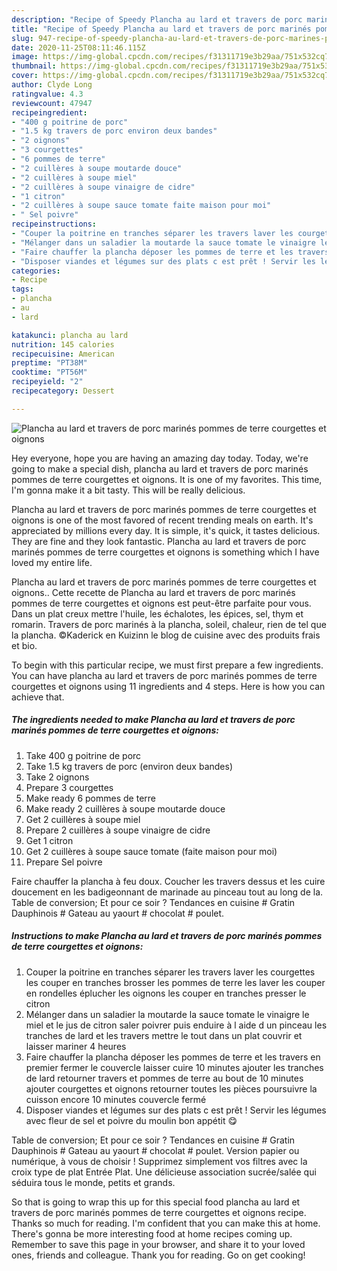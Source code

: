 ```yaml
---
description: "Recipe of Speedy Plancha au lard et travers de porc marinés pommes de terre courgettes et oignons"
title: "Recipe of Speedy Plancha au lard et travers de porc marinés pommes de terre courgettes et oignons"
slug: 947-recipe-of-speedy-plancha-au-lard-et-travers-de-porc-marines-pommes-de-terre-courgettes-et-oignons
date: 2020-11-25T08:11:46.115Z
image: https://img-global.cpcdn.com/recipes/f31311719e3b29aa/751x532cq70/plancha-au-lard-et-travers-de-porc-marines-pommes-de-terre-courgettes-et-oignons-photo-principale-de-la-recette.jpg
thumbnail: https://img-global.cpcdn.com/recipes/f31311719e3b29aa/751x532cq70/plancha-au-lard-et-travers-de-porc-marines-pommes-de-terre-courgettes-et-oignons-photo-principale-de-la-recette.jpg
cover: https://img-global.cpcdn.com/recipes/f31311719e3b29aa/751x532cq70/plancha-au-lard-et-travers-de-porc-marines-pommes-de-terre-courgettes-et-oignons-photo-principale-de-la-recette.jpg
author: Clyde Long
ratingvalue: 4.3
reviewcount: 47947
recipeingredient:
- "400 g poitrine de porc"
- "1.5 kg travers de porc environ deux bandes"
- "2 oignons"
- "3 courgettes"
- "6 pommes de terre"
- "2 cuillères à soupe moutarde douce"
- "2 cuillères à soupe miel"
- "2 cuillères à soupe vinaigre de cidre"
- "1 citron"
- "2 cuillères à soupe sauce tomate faite maison pour moi"
- " Sel poivre"
recipeinstructions:
- "Couper la poitrine en tranches séparer les travers laver les courgettes les couper en tranches brosser les pommes de terre les laver les couper en rondelles éplucher les oignons les couper en tranches presser le citron"
- "Mélanger dans un saladier la moutarde la sauce tomate le vinaigre le miel et le jus de citron saler poivrer puis enduire à l aide d un pinceau les tranches de lard et les travers mettre le tout dans un plat couvrir et laisser mariner 4 heures"
- "Faire chauffer la plancha déposer les pommes de terre et les travers en premier fermer le couvercle laisser cuire 10 minutes ajouter les tranches de lard retourner travers et pommes de terre au bout de 10 minutes ajouter courgettes et oignons retourner toutes les pièces poursuivre la cuisson encore 10 minutes couvercle fermé"
- "Disposer viandes et légumes sur des plats c est prêt ! Servir les légumes avec fleur de sel et poivre du moulin bon appétit 😋"
categories:
- Recipe
tags:
- plancha
- au
- lard

katakunci: plancha au lard 
nutrition: 145 calories
recipecuisine: American
preptime: "PT38M"
cooktime: "PT56M"
recipeyield: "2"
recipecategory: Dessert

---
```



![Plancha au lard et travers de porc marinés pommes de terre courgettes et oignons](https://img-global.cpcdn.com/recipes/f31311719e3b29aa/751x532cq70/plancha-au-lard-et-travers-de-porc-marines-pommes-de-terre-courgettes-et-oignons-photo-principale-de-la-recette.jpg)

Hey everyone, hope you are having an amazing day today. Today, we're going to make a special dish, plancha au lard et travers de porc marinés pommes de terre courgettes et oignons. It is one of my favorites. This time, I'm gonna make it a bit tasty. This will be really delicious.

Plancha au lard et travers de porc marinés pommes de terre courgettes et oignons is one of the most favored of recent trending meals on earth. It's appreciated by millions every day. It is simple, it's quick, it tastes delicious. They are fine and they look fantastic. Plancha au lard et travers de porc marinés pommes de terre courgettes et oignons is something which I have loved my entire life.

Plancha au lard et travers de porc marinés pommes de terre courgettes et oignons.. Cette recette de Plancha au lard et travers de porc marinés pommes de terre courgettes et oignons est peut-être parfaite pour vous. Dans un plat creux mettre l&#39;huile, les échalotes, les épices, sel, thym et romarin. Travers de porc marinés à la plancha, soleil, chaleur, rien de tel que la plancha. ©Kaderick en Kuizinn le blog de cuisine avec des produits frais et bio.


To begin with this particular recipe, we must first prepare a few ingredients. You can have plancha au lard et travers de porc marinés pommes de terre courgettes et oignons using 11 ingredients and 4 steps. Here is how you can achieve that.

<!--inarticleads1-->

##### The ingredients needed to make Plancha au lard et travers de porc marinés pommes de terre courgettes et oignons:

1. Take 400 g poitrine de porc
1. Take 1.5 kg travers de porc (environ deux bandes)
1. Take 2 oignons
1. Prepare 3 courgettes
1. Make ready 6 pommes de terre
1. Make ready 2 cuillères à soupe moutarde douce
1. Get 2 cuillères à soupe miel
1. Prepare 2 cuillères à soupe vinaigre de cidre
1. Get 1 citron
1. Get 2 cuillères à soupe sauce tomate (faite maison pour moi)
1. Prepare  Sel poivre


Faire chauffer la plancha à feu doux. Coucher les travers dessus et les cuire doucement en les badigeonnant de marinade au pinceau tout au long de la. Table de conversion; Et pour ce soir ? Tendances en cuisine # Gratin Dauphinois # Gateau au yaourt # chocolat # poulet. 

<!--inarticleads2-->

##### Instructions to make Plancha au lard et travers de porc marinés pommes de terre courgettes et oignons:

1. Couper la poitrine en tranches séparer les travers laver les courgettes les couper en tranches brosser les pommes de terre les laver les couper en rondelles éplucher les oignons les couper en tranches presser le citron
1. Mélanger dans un saladier la moutarde la sauce tomate le vinaigre le miel et le jus de citron saler poivrer puis enduire à l aide d un pinceau les tranches de lard et les travers mettre le tout dans un plat couvrir et laisser mariner 4 heures
1. Faire chauffer la plancha déposer les pommes de terre et les travers en premier fermer le couvercle laisser cuire 10 minutes ajouter les tranches de lard retourner travers et pommes de terre au bout de 10 minutes ajouter courgettes et oignons retourner toutes les pièces poursuivre la cuisson encore 10 minutes couvercle fermé
1. Disposer viandes et légumes sur des plats c est prêt ! Servir les légumes avec fleur de sel et poivre du moulin bon appétit 😋


Table de conversion; Et pour ce soir ? Tendances en cuisine # Gratin Dauphinois # Gateau au yaourt # chocolat # poulet. Version papier ou numérique, à vous de choisir ! Supprimez simplement vos filtres avec la croix type de plat Entrée Plat. Une délicieuse association sucrée/salée qui séduira tous le monde, petits et grands. 

So that is going to wrap this up for this special food plancha au lard et travers de porc marinés pommes de terre courgettes et oignons recipe. Thanks so much for reading. I'm confident that you can make this at home. There's gonna be more interesting food at home recipes coming up. Remember to save this page in your browser, and share it to your loved ones, friends and colleague. Thank you for reading. Go on get cooking!
